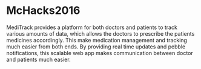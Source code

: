# McHacks2016

MediTrack provides a platform for both doctors and patients to track various amounts of data, which allows the doctors to prescribe the patients medicines accordingly. This make medication management and tracking much easier from both ends. By providing real time updates and pebble notifications, this scalable web app makes communication between doctor and patients much easier.
